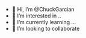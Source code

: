 - 👋 Hi, I’m @ChuckGarcian
- 👀 I’m interested in ..
- 🌱 I’m currently learning ... 
- 💞️ I’m looking to collaborate


<!---
ChuckGarcian/ChuckGarcian is a ✨ special ✨ repository because its `README.md` (this file) appears on your GitHub profile.
You can click the Preview link to take a look at your changes.
--->
